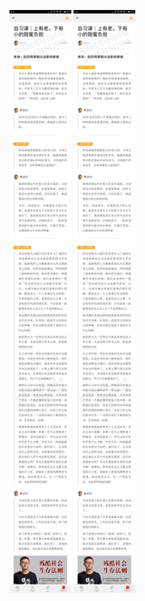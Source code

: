 ![](../../images/2017年03月/GX0310-自习课｜上有老，下有小的甜蜜负担.jpg)
![](../../images/2017年03月/GX0310-自习课｜上有老，下有小的甜蜜负担.jpg)
